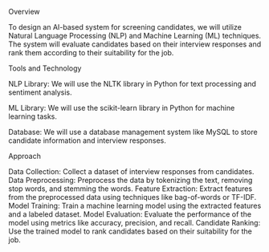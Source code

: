 Overview



To design an AI-based system for screening candidates, we will utilize Natural Language Processing (NLP) and Machine Learning (ML) techniques. The system will evaluate candidates based on their interview responses and rank them according to their suitability for the job.

Tools and Technology



NLP Library: We will use the NLTK library in Python for text processing and sentiment analysis.



ML Library: We will use the scikit-learn library in Python for machine learning tasks.



Database: We will use a database management system like MySQL to store candidate information and interview responses.




Approach



Data Collection: Collect a dataset of interview responses from candidates.
Data Preprocessing: Preprocess the data by tokenizing the text, removing stop words, and stemming the words.
Feature Extraction: Extract features from the preprocessed data using techniques like bag-of-words or TF-IDF.
Model Training: Train a machine learning model using the extracted features and a labeled dataset.
Model Evaluation: Evaluate the performance of the model using metrics like accuracy, precision, and recall.
Candidate Ranking: Use the trained model to rank candidates based on their suitability for the job.
